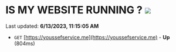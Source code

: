 # IS MY WEBSITE RUNNING ? [![](https://img.shields.io/static/v1?label=Sponsor&message=%E2%9D%A4&logo=GitHub&color=%23fe8e86)](https://github.com/sponsors/<username>)

Last updated: **6/13/2023, 11:15:05 AM**

- `GET` [https://youssefservice.me](https://youssefservice.me) - **Up** (804ms)
